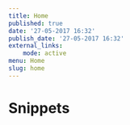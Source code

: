 ```yaml
---
title: Home
published: true
date: '27-05-2017 16:32'
publish_date: '27-05-2017 16:32'
external_links:
    mode: active
menu: Home
slug: home
---
```


# Snippets